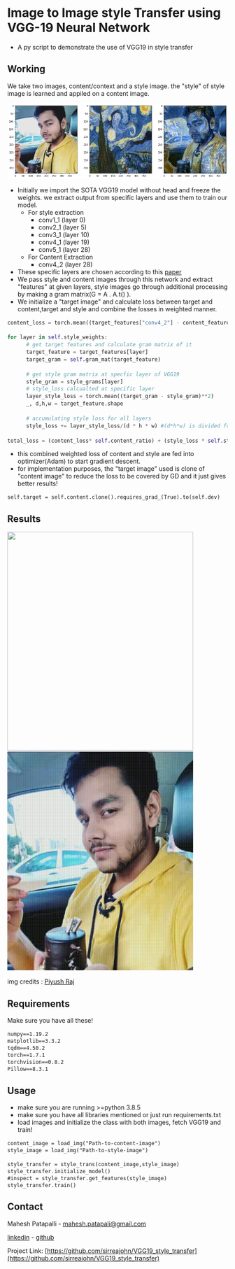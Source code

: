 # Image to Image style Transfer using VGG-19 Neural Network

 - A py script to demonstrate the use of VGG19 in style transfer

## Working 

We take two images, content/context and a style image. the "style" of style image is learned and appiled on a content image.

![out_1](https://github.com/sirreajohn/VGG19_style_transfer/blob/main/outs/download%20(1).png)

- Initially we import the SOTA VGG19 model without head and freeze the weights. we extract output from specific layers and use them to train our model.
  - For style extraction
    - conv1_1 (layer 0)
    - conv2_1 (layer 5)
    - conv3_1 (layer 10)
    - conv4_1 (layer 19)
    - conv5_1 (layer 28)
  - For Content Extraction
    - conv4_2 (layer 28)
- These specific layers are chosen according to this [paper](https://openaccess.thecvf.com/content_cvpr_2016/papers/Gatys_Image_Style_Transfer_CVPR_2016_paper.pdf)
- We pass style and content images through this network and extract "features" at given layers, style images go through additional processing by making a gram matrix(G = A . A.t() ). 
- We initialize a "target image" and calculate loss between target and content,target and style and combine the losses in weighted manner.
```Python
content_loss = torch.mean((target_features["conv4_2"] - content_features["conv4_2"])**2)

for layer in self.style_weights:
      # get target features and calculate gram matrix of it 
      target_feature = target_features[layer]
      target_gram = self.gram_mat(target_feature)

      # get style gram matrix at specfic layer of VGG19
      style_gram = style_grams[layer]
      # style_loss calcualted at specific layer 
      layer_style_loss = torch.mean((target_gram - style_gram)**2)
      _, d,h,w = target_feature.shape

      # accumulating style loss for all layers
      style_loss += layer_style_loss/(d * h * w) #(d*h*w) is divided for normalization

total_loss = (content_loss* self.content_ratio) + (style_loss * self.style_ratio)
```
- this combined weighted loss of content and style are fed into optimizer(Adam) to start gradient descent.
- for implementation purposes, the "target image" used is clone of "content image" to reduce the loss to be covered by GD and it just gives better results!
```
self.target = self.content.clone().requires_grad_(True).to(self.dev)
``` 

## Results
<img src="https://github.com/sirreajohn/VGG19_style_transfer/blob/main/outs/Mona.gif" width="425" height = "500"/> <img src="https://github.com/sirreajohn/VGG19_style_transfer/blob/main/outs/pilus_test_4.gif" width="425" height = "500"/>


img credits : [Piyush Raj](https://www.linkedin.com/in/piyush-raj-988961167/)

## Requirements
Make sure you have all these!
```
numpy==1.19.2
matplotlib==3.3.2
tqdm==4.50.2
torch==1.7.1
torchvision==0.8.2
Pillow==8.3.1
```

## Usage 
- make sure you are running >=python 3.8.5
- make sure you have all libraries mentioned or just run requirements.txt
- load images and initialize the class with both images, fetch VGG19 and train!

```
content_image = load_img("Path-to-content-image")
style_image = load_img("Path-to-style-image")

style_transfer = style_trans(content_image,style_image)
style_transfer.initialize_model()
#inspect = style_transfer.get_features(style_image)
style_transfer.train()
```

## Contact

Mahesh Patapalli - mahesh.patapali@gmail.com

[linkedin](https://www.linkedin.com/in/mahesh-patapalli-bba1aa191/) - [github](https://github.com/sirreajohn)

Project Link: [https://github.com/sirreajohn/VGG19_style_transfer](https://github.com/sirreajohn/VGG19_style_transfer)
     
